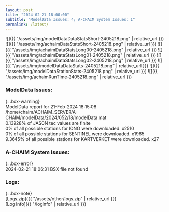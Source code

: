 ```yaml
---
layout: post
title: "2024-02-21 18:00:00"
subtitle: "ModelData Issues: 4; A-CHAIM System Issues: 1"
permalink: /latest/
---
```


![]({{ "/assets/img/modelDataDataStatsShort-2405218.png" | relative_url }})
![]({{ "/assets/img/achaimDataStatsShort-2405218.png" | relative_url }})
![]({{ "/assets/img/achaimDataStatsLong00-2405218.png" | relative_url }})
![]({{ "/assets/img/achaimDataStatsLong01-2405218.png" | relative_url }})
![]({{ "/assets/img/achaimDataStatsLong02-2405218.png" | relative_url }})
![]({{ "/assets/img/modelDataDataStats-2405218.png" | relative_url }})
![]({{ "/assets/img/modelDataStationStats-2405218.png" | relative_url }})
![]({{ "/assets/img/achaimRunTime-2405218.png" | relative_url }})


### ModelData Issues:  
  
{: .box-warning}  
 ModelData report for 21-Feb-2024 18:15:08   
 /home/chaim/ACHAIM_SERVER/A-CHAIM/modelData/2024/052/18/modelData.mat   
 0.13928% of JASON tec values are finite   
 0% of all possible stations for IONO were downloaded. x2510   
 0% of all possible stations for SENTINEL were downloaded. x1965   
 9.3645% of all possible stations for KARTVERKET were downloaded. x27   
  
### A-CHAIM System Issues:  
  
{: .box-error}  
2024-02-21 18:06:31 BSX file not found  

### Logs:  
  
{: .box-note}  
[Logs.zip]({{ "/assets/other/logs.zip" | relative_url }})  
[Log Info]({{ "/logInfo" | relative_url }})  
